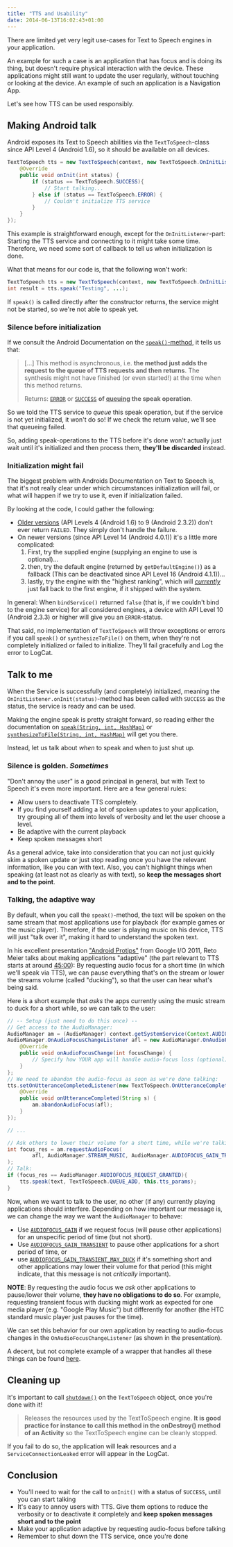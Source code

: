 ```yaml
---
title: "TTS and Usability"
date: 2014-06-13T16:02:43+01:00
---
```


There are limited yet very legit use-cases for Text to Speech engines in your application.

An example for such a case is an application that has focus and is doing its thing, but doesn't require physical interaction with the device.
These applications might still want to update the user regularly, without touching or looking at the device.
An example of such an application is a Navigation App.

Let's see how TTS can be used responsibly.

<!--more-->

## Making Android talk

Android exposes its Text to Speech abilities via the `TextToSpeech`-class since API Level 4 (Android 1.6), so it should be available on all devices.

```java
TextToSpeech tts = new TextToSpeech(context, new TextToSpeech.OnInitListener() {
    @Override
    public void onInit(int status) {
        if (status == TextToSpeech.SUCCESS){
            // Start talking...
        } else if (status == TextToSpeech.ERROR) {
            // Couldn't initialize TTS service
        }
    }
});
```

This example is straightforward enough, except for the `OnInitListener`-part: Starting the TTS service and connecting to it might take some time. Therefore, we need some sort of callback to tell us when initialization is done.

What that means for our code is, that the following won't work:

```java
TextToSpeech tts = new TextToSpeech(context, new TextToSpeech.OnInitListener() {...});
int result = tts.speak("Testing", ...);
```

If `speak()` is called directly after the constructor returns, the service might not be started, so we're not able to speak yet.

### Silence before initialization

If we consult the Android Documentation on the [`speak()`-method](http://developer.android.com/reference/android/speech/tts/TextToSpeech.html#speak%28java.lang.String,%20int,%20java.util.HashMap%3Cjava.lang.String,%20java.lang.String%3E%29), it tells us that:

> [...] This method is asynchronous, i.e. **the method just adds the request to the queue of TTS requests and then returns**. The synthesis might not have finished (or even started!) at the time when this method returns.
>
>
> Returns: [`ERROR`](http://developer.android.com/reference/android/speech/tts/TextToSpeech.html#ERROR) or [`SUCCESS`](http://developer.android.com/reference/android/speech/tts/TextToSpeech.html#SUCCESS) **of <u>queuing</u> the speak operation**.

So we told the TTS service to *queue* this speak operation, but if the service is not yet initialized, it won't do so! If we check the return value, we'll see that queueing failed.

So, adding speak-operations to the TTS before it's done won't actually just wait until it's initialized and then process them, **they'll be discarded** instead.

### Initialization might fail

The biggest problem with Androids Documentation on Text to Speech is, that it's not really clear under which circumstances initialization will fail, or what will happen if we try to use it, even if initialization failed.

By looking at the code, I could gather the following:

* [Older versions](http://grepcode.com/file/repository.grepcode.com/java/ext/com.google.android/android/2.3.2_r1/android/speech/tts/TextToSpeech.java#TextToSpeech.initTts%28%29) (API Levels 4 (Android 1.6) to 9 (Android 2.3.2)) don't ever return `FAILED`. They simply don't handle the failure.
* On newer versions (since API Level 14 (Android 4.0.1)) it's a little more complicated:
  1. First, try the supplied engine (supplying an engine to use is optional)...
  2. then, try the default engine (returned by `getDefaultEngine()`) as a fallback (This can be deactivated since API Level 16 (Android 4.1.1))...
  3. lastly, try the engine with the "highest ranking", which will [*currently*](http://grepcode.com/file/repository.grepcode.com/java/ext/com.google.android/android/4.4.2_r1/android/speech/tts/TtsEngines.java#TtsEngines.getHighestRankedEngineName%28%29) just fall back to the first engine, if it shipped with the system.

In general: When `bindService()` returned `false` (that is, if we couldn't bind to the engine service) for all considered engines, a device with API Level 10 (Android 2.3.3) or higher will give you an `ERROR`-status.

That said, no implementation of `TextToSpeech` will throw exceptions or errors if you call `speak()` or `synthesizeToFile()` on them, when they're not completely initialized or failed to initialize. They'll fail gracefully and Log the error to LogCat.

## Talk to me

When the Service is successfully (and completely) initialized, meaning the `OnInitListener.onInit(status)`-method has been called with `SUCCESS` as the status, the service is ready and can be used.

Making the engine speak is pretty straight forward, so reading either the documentation on [`speak(String, int, HashMap)`](http://developer.android.com/reference/android/speech/tts/TextToSpeech.html#speak%28java.lang.String,%20int,%20java.util.HashMap%3Cjava.lang.String,%20java.lang.String%3E%29) or [`synthesizeToFile(String, int, HashMap)`](http://developer.android.com/reference/android/speech/tts/TextToSpeech.html#synthesizeToFile%28java.lang.String,%20java.util.HashMap%3Cjava.lang.String,%20java.lang.String%3E,%20java.lang.String%29) will get you there.

Instead, let us talk about *when* to speak and when to just shut up.

### Silence is golden. *Sometimes*

"Don't annoy the user" is a good principal in general, but with Text to Speech it's even more important. Here are a few general rules:

* Allow users to deactivate TTS completely.
* If you find yourself adding a lot of spoken updates to your application, try grouping all of them into levels of verbosity and let the user choose a level.
* Be adaptive with the current playback
* Keep spoken messages short

As a general advice, take into consideration that you can not just quickly skim a spoken update or just stop reading once you have the relevant information, like you can with text. Also, you can't highlight things when speaking (at least not as clearly as with text), so **keep the messages short and to the point**.

### Talking, the adaptive way

By default, when you call the `speak()`-method, the text will be spoken on the same stream that most applications use for playback (for example games or the music player). Therefore, if the user is playing music on his device, TTS will just "talk over it", making it hard to understand the spoken text.

In his excellent presentation ["Android Protips"](http://youtu.be/twmuBbC_oB8) from Google I/O 2011, Reto Meier talks about making applications "adaptive" (the part relevant to TTS starts at around [45:00](http://youtu.be/twmuBbC_oB8?t=45m)): By requesting audio focus for a short time (in which we'll speak via TTS), we can pause everything that's on the stream or lower the streams volume (called "ducking"), so that the user can hear what's being said.

Here is a short example that *asks* the apps currently using the music stream to duck for a short while, so we can talk to the user:

```java
// -- Setup (just need to do this once) --
// Get access to the AudioManager:
AudioManager am = (AudioManager) context.getSystemService(Context.AUDIO_SERVICE);
AudioManager.OnAudioFocusChangeListener afl = new AudioManager.OnAudioFocusChangeListener() {
    @Override
    public void onAudioFocusChange(int focusChange) {
        // Specify how YOUR app will handle audio-focus loss (optional)
    }
};
// We need to abandon the audio-focus as soon as we're done talking:
tts.setOnUtteranceCompletedListener(new TextToSpeech.OnUtteranceCompletedListener() {
    @Override
    public void onUtteranceCompleted(String s) {
        am.abandonAudioFocus(afl);
    }
});

// ...

// Ask others to lower their volume for a short time, while we're talking:
int focus_res = am.requestAudioFocus(
        afl, AudioManager.STREAM_MUSIC, AudioManager.AUDIOFOCUS_GAIN_TRANSIENT_MAY_DUCK
);
// Talk:
if (focus_res == AudioManager.AUDIOFOCUS_REQUEST_GRANTED){
    tts.speak(text, TextToSpeech.QUEUE_ADD, this.tts_params);
}
```

Now, when we want to talk to the user, no other (if any) currently playing applications should interfere. Depending on how important our message is, we can change the way we want the `AudioManager` to behave:

* Use [`AUDIOFOCUS_GAIN`](http://developer.android.com/reference/android/media/AudioManager.html#AUDIOFOCUS_GAIN) if we request focus (will pause other applications) for an unspecific period of time (but not short).
* Use [`AUDIOFOCUS_GAIN_TRANSIENT`](http://developer.android.com/reference/android/media/AudioManager.html#AUDIOFOCUS_GAIN_TRANSIENT) to pause other applications for a short period of time, or
* use [`AUDIOFOCUS_GAIN_TRANSIENT_MAY_DUCK`](http://developer.android.com/reference/android/media/AudioManager.html#AUDIOFOCUS_GAIN_TRANSIENT_MAY_DUCK) if it's something short and other applications may lower their volume for that period (this might indicate, that this message is not *critically* important).

**NOTE**: By requesting the audio focus we *ask* other applications to pause/lower their volume, **they have no obligations to do so**. For example, requesting transient focus with ducking might work as expected for one media player (e.g. "Google Play Music") but differently for another (the HTC standard music player just pauses for the time).

We can set this behavior for our own application by reacting to audio-focus changes in the `OnAudioFocusChangeListener` (as shown in the presentation).

A decent, but not complete example of a wrapper that handles all these things can be found [here](https://gist.github.com/LukasKnuth/0c0d17b343483d25aca2).

## Cleaning up

It's important to call [`shutdown()`](http://developer.android.com/reference/android/speech/tts/TextToSpeech.html#shutdown%28%29) on the `TextToSpeech` object, once you're done with it!

> Releases the resources used by the TextToSpeech engine. **It is good practice for instance to call this method in the onDestroy() method of an Activity** so the TextToSpeech engine can be cleanly stopped.

If you fail to do so, the application will leak resources and a `ServiceConnectionLeaked` error will appear in the LogCat.

## Conclusion

* You'll need to wait for the call to `onInit()` with a status of `SUCCESS`, until you can start talking
* It's easy to annoy users with TTS. Give them options to reduce the verbosity or to deactivate it completely and **keep spoken messages short and to the point**
* Make your application adaptive by requesting audio-focus before talking
* Remember to shut down the TTS service, once you're done
